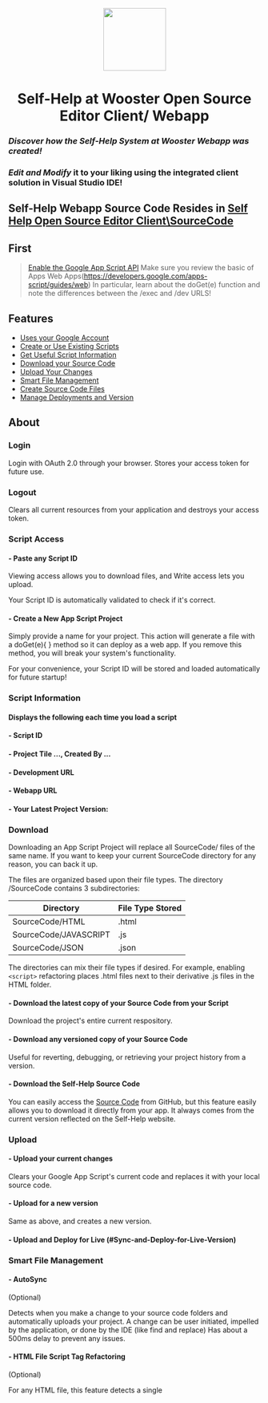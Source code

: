 
<p align="center"><img src="https://image.ibb.co/fQ2igG/new_Self_Help_Logo.png" height="125" width="125"></p>

<h1 align="center"> Self-Help at Wooster Open Source Editor Client/ Webapp </h1>

### *Discover how the Self-Help System at Wooster Webapp was created!*

###  *Edit and Modify* it to your liking using the integrated client solution in Visual Studio IDE!

## Self-Help Webapp Source Code Resides in [Self Help Open Source Editor Client\SourceCode](https://github.com/Self-Help-at-Wooster/Self-Help-at-Wooster-Webapp/tree/master/Self%20Help%20Open%20Source%20Editor%20Client/SourceCode)

## First
  >[Enable the Google App Script API](https://script.google.com/home/usersettings)
  >Make sure you review the basic of Apps Web Apps(https://developers.google.com/apps-script/guides/web)
  >In particular, learn about the doGet(e) function and note the differences between the /exec and /dev URLS!

## Features
- [ Uses your Google Account ](#login)
- [ Create or Use Existing Scripts ](#script-access)
- [ Get Useful Script Information ](#script-information)
- [ Download your Source Code ](#download)
- [ Upload Your Changes ](#upload)
- [ Smart File Management ](#smart-file-management)
- [ Create Source Code Files ](#create-source-code-files)
- [ Manage Deployments and Version ](#versions-and-deployments)

## About

### Login

Login with OAuth 2.0 through your browser. Stores your access token for future use.

### Logout

Clears all current resources from your application and destroys your access token.

### Script Access

#### - Paste any Script ID

  Viewing access allows you to download files, and Write access lets you upload.
  
  Your Script ID is automatically validated to check if it's correct.

#### - Create a New App Script Project

  Simply provide a name for your project. This action will generate a file with a doGet(e){ } method so it can deploy as a web app. If you remove this method, you will break your system's functionality.

For your convenience, your Script ID will be stored and loaded automatically for future startup!

### Script Information

#### Displays the following each time you load a script

#### - Script ID
  
#### - Project Tile ..., Created By ...
  
#### - Development URL
  
#### - Webapp URL
  
#### - Your Latest Project Version:

### Download

  Downloading an App Script Project will replace all SourceCode/ files of the same name. If you want to keep your current SourceCode directory for any reason, you can back it up.
  
  The files are organized based upon their file types. The directory /SourceCode contains 3 subdirectories:
  
Directory | File Type Stored
------------ | -------------
SourceCode/HTML | .html
SourceCode/JAVASCRIPT | .js
SourceCode/JSON | .json
  
  The directories can mix their file types if desired. For example, enabling `<script>` refactoring places .html files next to their derivative .js files in the HTML folder.

#### - Download the latest copy of your Source Code from your Script

  Download the project's entire current respository.
  
#### - Download any versioned copy of your Source Code

  Useful for reverting, debugging, or retrieving your project history from a version.
  
#### - Download the Self-Help Source Code

  You can easily access the [Source Code](https://github.com/Self-Help-at-Wooster/Self-Help-at-Wooster-Webapp/tree/master/Self%20Help%20Open%20Source%20Editor%20Client/SourceCode) from GitHub, but this feature easily allows you to download it directly from your app. It always comes from the current version reflected on the Self-Help website.

### Upload

#### - Upload your current changes

  Clears your Google App Script's current code and replaces it with your local source code.
  
#### - Upload for a new version

  Same as above, and creates a new version.
  
#### - Upload and Deploy for Live (#Sync-and-Deploy-for-Live-Version)

### Smart File Management

#### - AutoSync 
 (Optional)

  Detects when you make a change to your source code folders and automatically uploads your project.
  A change can be user initiated, impelled by the application, or done by the IDE (like find and replace)
  Has about a 500ms delay to prevent any issues.
  
#### - HTML File Script Tag Refactoring 
  (Optional)
  
  For any HTML file, this feature detects a single <script> tag and moves the source code to a corresponding javascript file!
  It creates a placeholder that lets you know where your script was, and has an attribute with the new file's path.
  This lets you edit the file using Visual Studio's features for Javascript!
  When you sync your files back, no problem, it simply ignores the generated files and substitues their code back into the HTML

### Create Source Code Files

Creates a new HTML, Javascript, or JSON file with given name.
- Automatically places the file in the correct subdirectory
- Provides a basic code template in your file like on the Google App Scripts Edtior.
- The JSON file (aka [manifest](https://developers.google.com/apps-script/concepts/manifests)) is downloaded directly from the Self-Help source, because they can be a little confusing to understand.

### Versions and Deployments

#### - Automatic Webapp Deployment and Retrieval
    
    The library handles accessing your current Web app and Head Deployments.
    > The Head is used to get the development URL
    
    > The Webapp Deployment is how you can deploy the project, if desired.
      The library will always use the latest webapp deployment. 
      
    > If this behavior is undesired, delete all unnecessary deployments through
      Google App Script project-->Publish--Deploy from Manifest-->Delete 
      *(only if there's more than one webapp)*.
      
#### - List your Version History      
    
Lists all saved versions of your project. This function gets ran automatically when certain other functions require you to provide a version number. If you want to delete unused versions, you may at Google App Script project-->File-->Manage Versions
    
#### - Create New Version

Creates a new version attached to the current copy of your source code on Google App Script. You can provide whatever name you want, but these are best used as incremental "commits," and not big feature backups. You can always download your project from a [specific version](#Download-any-versioned-copy-of-your-Source-Code) if needed, so the best philosophy here is early-and-oft!

#### - Create New Version and Update Deployment

Creates a new version and attached your web-app's current deployment. This function first creates a new version, as above, then proceeds to update the deployment that your users see. Use this once a feature is completed/ tested and you want it deployed. 

#### - Sync and Deploy for Live Version

  This is a chained-call that first [ uploads ](#upload) your source code, then creates a new version and updates the deployment, as specified above.

#### - Change Deployment's Version Number

  Changes your web-app's current version number. Use this in the event that a newer version has affected the live functionality of your application.



